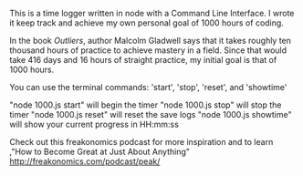 This is a time logger written in node with a Command Line Interface.  I wrote it keep track and achieve my own personal goal of 1000 hours of coding.  

In the book <i>Outliers</i>, author Malcolm Gladwell says that it takes roughly ten thousand hours of practice to achieve mastery in a field. Since that would take 416 days and 16 hours of straight practice, my initial goal is that of 1000 hours.

You can use the terminal commands: 'start', 'stop', 'reset', and 'showtime'

"node 1000.js start" will begin the timer
"node 1000.js stop" will stop the timer
"node 1000.js reset" will reset the save logs
"node 1000.js showtime" will show your current progress in HH:mm:ss


Check out this freakonomics podcast for more inspiration and to learn ,"How to Become Great at Just About Anything"
http://freakonomics.com/podcast/peak/
